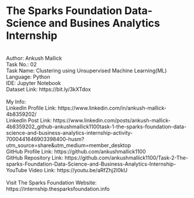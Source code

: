 # The Sparks Foundation Data-Science and Busines Analytics Internship
<br>
Author: Ankush Mallick <br>
Task No.: 02 <br>
Task Name: Clustering using Unsupervised Machine Learning(ML) <br>
Language: Python <br>
IDE: Jupyter Notebook <br>
Dataset Link: https://bit.ly/3kXTdox <br>
<br>
My Info: <br>
LinkedIn Profile Link: https://www.linkedin.com/in/ankush-mallick-4b8359202/ <br>
LinkedIn Post Link: https://www.linkedin.com/posts/ankush-mallick-4b8359202_github-ankushmallick1100task-1-the-sparks-foundation-data-science-and-business-analytics-internship-activity-7000441646903398400-husm?utm_source=share&utm_medium=member_desktop <br>
GitHub Profile Link: https://github.com/ankushmallick1100 <br>
GitHub Repository Link: https://github.com/ankushmallick1100/Task-2-The-sparks-Foundation-Data-Science-and-Business-Analytics-Internship- <br>
YouTube Video Link: https://youtu.be/aRfZhj2I0kU <br>
<br>
Visit The Sparks Foundation Website: https://internship.thesparksfoundation.info
